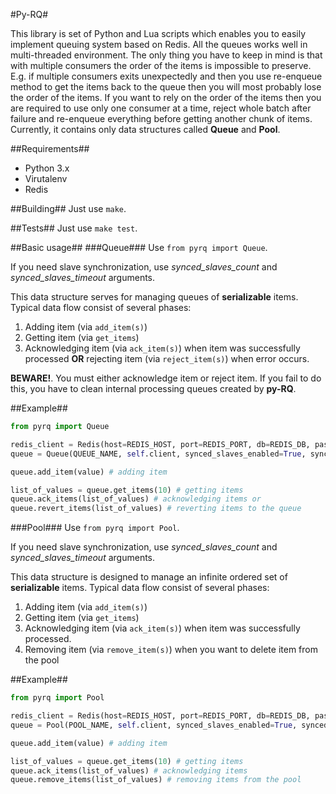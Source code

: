 #Py-RQ#

This library is set of Python and Lua scripts which enables you to easily implement queuing system based on Redis.
All the queues works well in multi-threaded environment. The only thing you have to keep in mind is that with multiple consumers the order of the items is impossible to preserve.
E.g. if multiple consumers exits unexpectedly and then you use re-enqueue method to get the items back to the queue then you will most probably lose the order of the items.
If you want to rely on the order of the items then you are required to use only one consumer at a time, reject whole batch after failure and re-enqueue everything before getting another chunk of items.
Currently, it contains only data structures called **Queue** and **Pool**.

##Requirements##
 - Python 3.x
 - Virutalenv
 - Redis

##Building##
Just use `make`.

##Tests##
Just use `make test`.

##Basic usage##
###Queue###
Use `from pyrq import Queue`.

If you need slave synchronization, use *synced_slaves_count* and *synced_slaves_timeout* arguments.

This data structure serves for managing queues of **serializable** items. Typical data flow consist of several phases:
 1. Adding item (via `add_item(s)`)
 2. Getting item (via `get_items`)
 3. Acknowledging item (via `ack_item(s)`) when item was successfully processed **OR** rejecting item (via `reject_item(s)`) when error occurs.

**BEWARE!**. You must either acknowledge item or reject item. If you fail to do this, you have to clean internal processing queues created by **py-RQ**.

##Example##

```python
from pyrq import Queue

redis_client = Redis(host=REDIS_HOST, port=REDIS_PORT, db=REDIS_DB, password=REDIS_PASSWORD, decode_responses=True)
queue = Queue(QUEUE_NAME, self.client, synced_slaves_enabled=True, synced_slaves_count=COUNT_OF_SLAVES, synced_slaves_timeout=TIMEOUT)

queue.add_item(value) # adding item

list_of_values = queue.get_items(10) # getting items
queue.ack_items(list_of_values) # acknowledging items or
queue.revert_items(list_of_values) # reverting items to the queue
```

###Pool###
Use `from pyrq import Pool`.

If you need slave synchronization, use *synced_slaves_count* and *synced_slaves_timeout* arguments.

This data structure is designed to manage an infinite ordered set of **serializable** items. Typical data flow consist of several phases:
 1. Adding item (via `add_item(s)`)
 2. Getting item (via `get_items`)
 3. Acknowledging item (via `ack_item(s)`) when item was successfully processed.
 4. Removing item (via `remove_item(s)`) when you want to delete item from the pool

##Example##

```python
from pyrq import Pool

redis_client = Redis(host=REDIS_HOST, port=REDIS_PORT, db=REDIS_DB, password=REDIS_PASSWORD, decode_responses=True)
queue = Pool(POOL_NAME, self.client, synced_slaves_enabled=True, synced_slaves_count=COUNT_OF_SLAVES, synced_slaves_timeout=TIMEOUT)

queue.add_item(value) # adding item

list_of_values = queue.get_items(10) # getting items
queue.ack_items(list_of_values) # acknowledging items
queue.remove_items(list_of_values) # removing items from the pool
```
